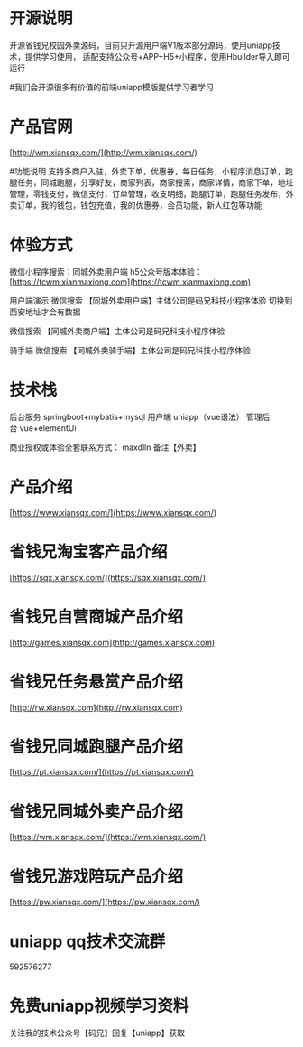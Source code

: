 # 开源说明
开源省钱兄校园外卖源码，目前只开源用户端V1版本部分源码，使用uniapp技术，提供学习使用，
适配支持公众号+APP+H5+小程序，使用Hbuilder导入即可运行

#我们会开源很多有价值的前端uniapp模版提供学习者学习

# 产品官网
[http://wm.xiansqx.com/](http://wm.xiansqx.com/)


#功能说明
支持多商户入驻，外卖下单，优惠券，每日任务，小程序消息订单，跑腿任务，同城跑腿，分享好友，商家列表，商家搜索，商家详情，商家下单，地址管理，零钱支付，微信支付，订单管理，收支明细，跑腿订单，跑腿任务发布，外卖订单，我的钱包，钱包充值，我的优惠券，会员功能，新人红包等功能

# 体验方式
微信小程序搜索：同城外卖用户端 
h5公众号版本体验：
[https://tcwm.xianmaxiong.com](https://tcwm.xianmaxiong.com)

用户端演示
微信搜索 【同城外卖用户端】主体公司是码兄科技小程序体验
切换到西安地址才会有数据

微信搜索 【同城外卖商户端】主体公司是码兄科技小程序体验

骑手端
微信搜索 【同城外卖骑手端】主体公司是码兄科技小程序体验

# 技术栈
后台服务 springboot+mybatis+mysql
用户端 uniapp（vue语法）
管理后台 vue+elementUi


商业授权或体验全套联系方式：
maxdlln 备注【外卖】

# 产品介绍
[https://www.xiansqx.com/](https://www.xiansqx.com/)

# 省钱兄淘宝客产品介绍
[https://sqx.xiansqx.com/](https://sqx.xiansqx.com/)

# 省钱兄自营商城产品介绍
[http://games.xiansqx.com](http://games.xiansqx.com)

# 省钱兄任务悬赏产品介绍
[http://rw.xiansqx.com](http://rw.xiansqx.com)

# 省钱兄同城跑腿产品介绍
[https://pt.xiansqx.com/](https://pt.xiansqx.com/)

# 省钱兄同城外卖产品介绍
[https://wm.xiansqx.com/](https://wm.xiansqx.com/)

# 省钱兄游戏陪玩产品介绍
[https://pw.xiansqx.com/](https://pw.xiansqx.com/)

# uniapp qq技术交流群
592576277


# 免费uniapp视频学习资料

关注我的技术公众号【码兄】回复【uniapp】获取 







